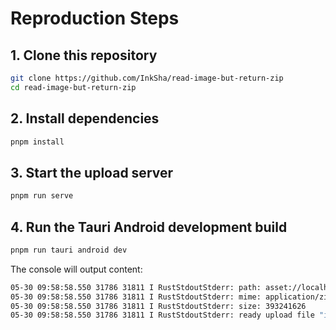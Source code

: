 # Reproduction Steps

## 1. Clone this repository

```bash
git clone https://github.com/InkSha/read-image-but-return-zip
cd read-image-but-return-zip
```

## 2. Install dependencies

```bash
pnpm install
```

## 3. Start the upload server

```bash
pnpm run serve
```

## 4. Run the Tauri Android development build

```bash
pnpm run tauri android dev
```

The console will output content:

```bash
05-30 09:58:58.550 31786 31811 I RustStdoutStderr: path: asset://localhost/resources/images/icon.jpg
05-30 09:58:58.550 31786 31811 I RustStdoutStderr: mime: application/zip
05-30 09:58:58.550 31786 31811 I RustStdoutStderr: size: 393241626
05-30 09:58:58.550 31786 31811 I RustStdoutStderr: ready upload file "icon.jpg"
```
